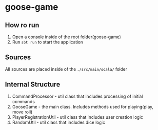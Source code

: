 # goose-game

## How ro run
 1. Open a console inside of the root folder(goose-game)
 2. Run `sbt run` to start the application
 
## Sources
All sources are placed inside of the `./src/main/scala/` folder

## Internal Structure

 1. CommandProcessor - util class that includes processing of initial commands
 2. GooseGame - the main class. Includes methods used for playing(play, move roll)
 3. PlayerRegistrationUtil - util class that includes user creation logic
 4. RandomUtil - util class that includes dice logic
